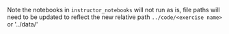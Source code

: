 Note the notebooks in `instructor_notebooks` will not run as is, file paths will need to be updated to reflect the new relative path `../code/<exercise name>` or '../data/<filename>'
